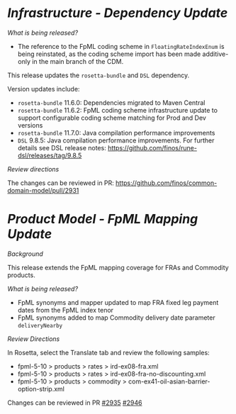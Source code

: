 # _Infrastructure - Dependency Update_

_What is being released?_

- The reference to the FpML coding scheme in `FloatingRateIndexEnum` is being reinstated, as the coding scheme import has been made additive-only in the main branch of the CDM.

This release updates the `rosetta-bundle` and `DSL` dependency.

Version updates include:
- `rosetta-bundle` 11.6.0: Dependencies migrated to Maven Central
- `rosetta-bundle` 11.6.2: FpML coding scheme infrastructure update to support configurable coding scheme matching for Prod and Dev versions
- `rosetta-bundle` 11.7.0: Java compilation performance improvements
- `DSL` 9.8.5: Java compilation performance improvements. For further details see DSL release notes: https://github.com/finos/rune-dsl/releases/tag/9.8.5

_Review directions_

The changes can be reviewed in PR: https://github.com/finos/common-domain-model/pull/2931

# *Product Model - FpML Mapping Update*

_Background_

This release extends the FpML mapping coverage for FRAs and Commodity products.

_What is being released?_

- FpML synonyms and mapper updated to map FRA fixed leg payment dates from the FpML index tenor
- FpML synonyms added to map Commodity delivery date parameter `deliveryNearby`

_Review Directions_

In Rosetta, select the Translate tab and review the following samples:

- fpml-5-10 > products > rates > ird-ex08-fra.xml
- fpml-5-10 > products > rates > ird-ex08-fra-no-discounting.xml
- fpml-5-10 > products > commodity > com-ex41-oil-asian-barrier-option-strip.xml

Changes can be reviewed in PR [#2935](https://github.com/finos/common-domain-model/pull/2935) [#2946](https://github.com/finos/common-domain-model/pull/2946)
